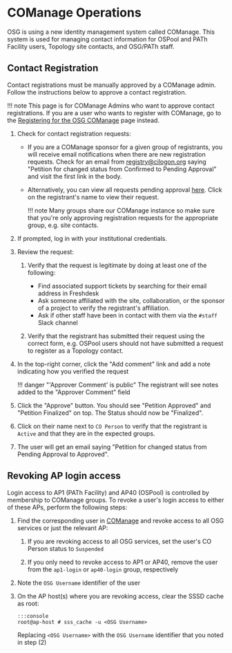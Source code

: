 COManage Operations
====================

OSG is using a new identity management system called COManage.
This system is used for managing contact information for OSPool and PATh Facility users, Topology site contacts, and
OSG/PATh staff.

Contact Registration
--------------------

Contact registrations must be manually approved by a COManage admin.
Follow the instructions below to approve a contact registration.

!!! note
    This page is for COManage Admins who want to approve contact registrations.
    If you are a user who wants to register with COManage,
    go to the [Registering for the OSG COManage](https://osg-htc.org/docs/common/contact-registration) page instead.

1.  Check for contact registration requests:

    -   If you are a COManage sponsor for a given group of registrants, you will receive email notifications when there
        are new registration requests.
        Check for an email from <registry@cilogon.org> saying "Petition for <NAME> changed status from
        Confirmed to Pending Approval" and visit the first link in the body.

    -   Alternatively, you can view all requests pending approval
        [here](https://registry.cilogon.org/registry/co_petitions/index/co:7/sort:CoPetition.created/direction:desc/search.status:PA).
        Click on the registrant's name to view their request.

        !!! note
            Many groups share our COManage instance so make sure that you're only approving registration requests for
            the appropriate group, e.g. site contacts.

1.  If prompted, log in with your institutional credentials.

1.  Review the request:

    1.  Verify that the request is legitimate by doing at least one of the following:

        -   Find associated support tickets by searching for their email address in Freshdesk
        -   Ask someone affiliated with the site, collaboration, or the sponsor of a project to verify the registrant's
            affiliation.
        -   Ask if other staff have been in contact with them via the `#staff` Slack channel

    1.  Verify that the registrant has submitted their request using the correct form,
        e.g. OSPool users should not have submitted a request to register as a Topology contact.

1.  In the top-right corner, click the "Add comment" link and add a note indicating how you verified the request

    !!! danger "'Approver Comment' is public"
        The registrant will see notes added to the "Approver Comment" field

1.  Click the "Approve" button.
    You should see "Petition Approved" and "Petition Finalized" on top.
    The Status should now be "Finalized".

1.  Click on their name next to `CO Person` to verify that the registrant is `Active` and that they are in the expected
    groups.

1.  The user will get an email saying "Petition for <NAME> changed status from Pending Approval to Approved".

Revoking AP login access
------------------------

Login access to AP1 (PATh Facility) and AP40 (OSPool) is controlled by membership to COManage groups.
To revoke a user's login access to either of these APs, perform the following steps:

1.  Find the corresponding user in [COManage](https://registry.cilogon.org/registry/co_dashboards/search?q=&co=7) and
    revoke access to all OSG services or just the relevant AP:

    1.  If you are revoking access to all OSG services, set the user's CO Person status to `Suspended`

    1.  If you only need to revoke access to AP1 or AP40, remove the user from the `ap1-login` or `ap40-login` group,
        respectively

1.  Note the `OSG Username` identifier of the user

1.  On the AP host(s) where you are revoking access, clear the SSSD cache as root:

        :::console
        root@ap-host # sss_cache -u <OSG Username>

    Replacing `<OSG Username>` with the `OSG Username` identifier that you noted in step (2)
